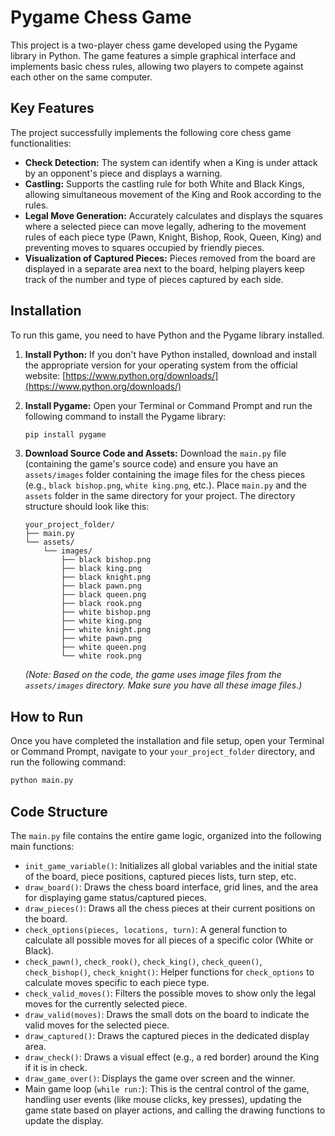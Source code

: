 # Pygame Chess Game

This project is a two-player chess game developed using the Pygame library in Python. The game features a simple graphical interface and implements basic chess rules, allowing two players to compete against each other on the same computer.

## Key Features

The project successfully implements the following core chess game functionalities:

* **Check Detection:** The system can identify when a King is under attack by an opponent's piece and displays a warning.
* **Castling:** Supports the castling rule for both White and Black Kings, allowing simultaneous movement of the King and Rook according to the rules.
* **Legal Move Generation:** Accurately calculates and displays the squares where a selected piece can move legally, adhering to the movement rules of each piece type (Pawn, Knight, Bishop, Rook, Queen, King) and preventing moves to squares occupied by friendly pieces.
* **Visualization of Captured Pieces:** Pieces removed from the board are displayed in a separate area next to the board, helping players keep track of the number and type of pieces captured by each side.

## Installation

To run this game, you need to have Python and the Pygame library installed.

1.  **Install Python:**
    If you don't have Python installed, download and install the appropriate version for your operating system from the official website:
    [https://www.python.org/downloads/](https://www.python.org/downloads/)

2.  **Install Pygame:**
    Open your Terminal or Command Prompt and run the following command to install the Pygame library:
    ```bash
    pip install pygame
    ```

3.  **Download Source Code and Assets:**
    Download the `main.py` file (containing the game's source code) and ensure you have an `assets/images` folder containing the image files for the chess pieces (e.g., `black bishop.png`, `white king.png`, etc.). Place `main.py` and the `assets` folder in the same directory for your project. The directory structure should look like this:

    ```
    your_project_folder/
    ├── main.py
    └── assets/
        └── images/
            ├── black bishop.png
            ├── black king.png
            ├── black knight.png
            ├── black pawn.png
            ├── black queen.png
            ├── black rook.png
            ├── white bishop.png
            ├── white king.png
            ├── white knight.png
            ├── white pawn.png
            ├── white queen.png
            └── white rook.png
    ```
    *(Note: Based on the code, the game uses image files from the `assets/images` directory. Make sure you have all these image files.)*

## How to Run

Once you have completed the installation and file setup, open your Terminal or Command Prompt, navigate to your `your_project_folder` directory, and run the following command:

```bash
python main.py
```


## Code Structure

The `main.py` file contains the entire game logic, organized into the following main functions:

* `init_game_variable()`: Initializes all global variables and the initial state of the board, piece positions, captured pieces lists, turn step, etc.
* `draw_board()`: Draws the chess board interface, grid lines, and the area for displaying game status/captured pieces.
* `draw_pieces()`: Draws all the chess pieces at their current positions on the board.
* `check_options(pieces, locations, turn)`: A general function to calculate all possible moves for all pieces of a specific color (White or Black).
* `check_pawn()`, `check_rook()`, `check_king()`, `check_queen()`, `check_bishop()`, `check_knight()`: Helper functions for `check_options` to calculate moves specific to each piece type.
* `check_valid_moves()`: Filters the possible moves to show only the legal moves for the currently selected piece.
* `draw_valid(moves)`: Draws the small dots on the board to indicate the valid moves for the selected piece.
* `draw_captured()`: Draws the captured pieces in the dedicated display area.
* `draw_check()`: Draws a visual effect (e.g., a red border) around the King if it is in check.
* `draw_game_over()`: Displays the game over screen and the winner.
* Main game loop (`while run:`): This is the central control of the game, handling user events (like mouse clicks, key presses), updating the game state based on player actions, and calling the drawing functions to update the display.